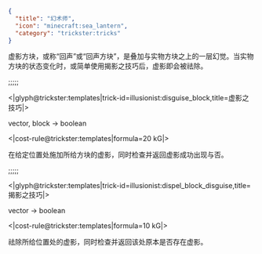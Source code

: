 ```json
{
  "title": "幻术师",
  "icon": "minecraft:sea_lantern",
  "category": "trickster:tricks"
}
```

虚影方块，或称“回声”或“回声方块”，是叠加与实物方块之上的一层幻觉。当实物方块的状态变化时，或简单使用揭影之技巧后，虚影即会被祛除。

;;;;;

<|glyph@trickster:templates|trick-id=illusionist:disguise_block,title=虚影之技巧|>

vector, block -> boolean

<|cost-rule@trickster:templates|formula=20 kG|>

在给定位置处施加所给方块的虚影，同时检查并返回虚影成功出现与否。

;;;;;

<|glyph@trickster:templates|trick-id=illusionist:dispel_block_disguise,title=揭影之技巧|>

vector -> boolean

<|cost-rule@trickster:templates|formula=10 kG|>

祛除所给位置处的虚影，同时检查并返回该处原本是否存在虚影。
